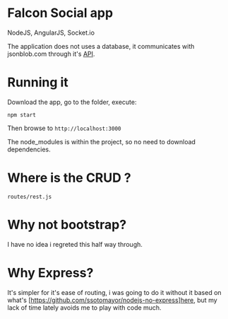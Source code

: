 # Falcon Social app

NodeJS, AngularJS, Socket.io

The application does not uses a database, it communicates with jsonblob.com through it's [API](https://jsonblob.com/api).

# Running it

Download the app, go to the folder, execute:

```npm start```

Then browse to ```http://localhost:3000```

The node_modules is within the project, so no need to download dependencies.

# Where is the CRUD ?

```
routes/rest.js
```

# Why not bootstrap?

I have no idea i regreted this half way through.

# Why Express?

It's simpler for it's ease of routing, i was going to do it without it based on what's [https://github.com/ssotomayor/nodejs-no-express]here, but my lack of time lately avoids me to play with code much.



